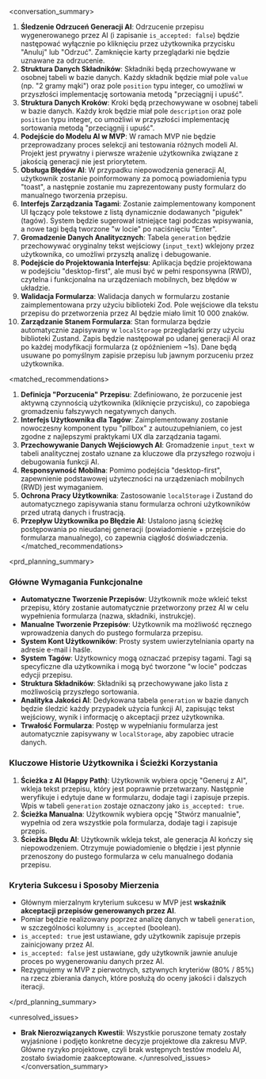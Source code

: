 <conversation_summary>
<decisions>
1. **Śledzenie Odrzuceń Generacji AI**: Odrzucenie przepisu wygenerowanego przez AI (i zapisanie `is_accepted: false`) będzie następować wyłącznie po kliknięciu przez użytkownika przycisku "Anuluj" lub "Odrzuć". Zamknięcie karty przeglądarki nie będzie uznawane za odrzucenie.
2. **Struktura Danych Składników**: Składniki będą przechowywane w osobnej tabeli w bazie danych. Każdy składnik będzie miał pole `value` (np. "2 gramy mąki") oraz pole `position` typu integer, co umożliwi w przyszłości implementację sortowania metodą "przeciągnij i upuść".
3. **Struktura Danych Kroków**: Kroki będą przechowywane w osobnej tabeli w bazie danych. Każdy krok będzie miał pole `description` oraz pole `position` typu integer, co umożliwi w przyszłości implementację sortowania metodą "przeciągnij i upuść".
4. **Podejście do Modelu AI w MVP**: W ramach MVP nie będzie przeprowadzany proces selekcji ani testowania różnych modeli AI. Projekt jest prywatny i pierwsze wrażenie użytkownika związane z jakością generacji nie jest priorytetem.
5. **Obsługa Błędów AI**: W przypadku niepowodzenia generacji AI, użytkownik zostanie poinformowany za pomocą powiadomienia typu "toast", a następnie zostanie mu zaprezentowany pusty formularz do manualnego tworzenia przepisu.
6. **Interfejs Zarządzania Tagami**: Zostanie zaimplementowany komponent UI łączący pole tekstowe z listą dynamicznie dodawanych "pigułek" (tagów). System będzie sugerował istniejące tagi podczas wpisywania, a nowe tagi będą tworzone "w locie" po naciśnięciu "Enter".
7. **Gromadzenie Danych Analitycznych**: Tabela `generation` będzie przechowywać oryginalny tekst wejściowy (`input_text`) wklejony przez użytkownika, co umożliwi przyszłą analizę i debugowanie.
8. **Podejście do Projektowania Interfejsu**: Aplikacja będzie projektowana w podejściu "desktop-first", ale musi być w pełni responsywna (RWD), czytelna i funkcjonalna na urządzeniach mobilnych, bez błędów w układzie.
9. **Walidacja Formularza**: Walidacja danych w formularzu zostanie zaimplementowana przy użyciu biblioteki Zod. Pole wejściowe dla tekstu przepisu do przetworzenia przez AI będzie miało limit 10 000 znaków.
10. **Zarządzanie Stanem Formularza**: Stan formularza będzie automatycznie zapisywany w `localStorage` przeglądarki przy użyciu biblioteki Zustand. Zapis będzie następował po udanej generacji AI oraz po każdej modyfikacji formularza (z opóźnieniem ~1s). Dane będą usuwane po pomyślnym zapisie przepisu lub jawnym porzuceniu przez użytkownika.
</decisions>

<matched_recommendations>
1. **Definicja "Porzucenia" Przepisu**: Zdefiniowano, że porzucenie jest aktywną czynnością użytkownika (kliknięcie przycisku), co zapobiega gromadzeniu fałszywych negatywnych danych.
2. **Interfejs Użytkownika dla Tagów**: Zaimplementowany zostanie nowoczesny komponent typu "pillbox" z autouzupełnianiem, co jest zgodne z najlepszymi praktykami UX dla zarządzania tagami.
3. **Przechowywanie Danych Wejściowych AI**: Gromadzenie `input_text` w tabeli analitycznej zostało uznane za kluczowe dla przyszłego rozwoju i debugowania funkcji AI.
4. **Responsywność Mobilna**: Pomimo podejścia "desktop-first", zapewnienie podstawowej użyteczności na urządzeniach mobilnych (RWD) jest wymaganiem.
5. **Ochrona Pracy Użytkownika**: Zastosowanie `localStorage` i Zustand do automatycznego zapisywania stanu formularza ochroni użytkowników przed utratą danych i frustracją.
6. **Przepływ Użytkownika po Błędzie AI**: Ustalono jasną ścieżkę postępowania po nieudanej generacji (powiadomienie + przejście do formularza manualnego), co zapewnia ciągłość doświadczenia.
</matched_recommendations>

<prd_planning_summary>
### Główne Wymagania Funkcjonalne
- **Automatyczne Tworzenie Przepisów**: Użytkownik może wkleić tekst przepisu, który zostanie automatycznie przetworzony przez AI w celu wypełnienia formularza (nazwa, składniki, instrukcje).
- **Manualne Tworzenie Przepisów**: Użytkownik ma możliwość ręcznego wprowadzenia danych do pustego formularza przepisu.
- **System Kont Użytkowników**: Prosty system uwierzytelniania oparty na adresie e-mail i haśle.
- **System Tagów**: Użytkownicy mogą oznaczać przepisy tagami. Tagi są specyficzne dla użytkownika i mogą być tworzone "w locie" podczas edycji przepisu.
- **Struktura Składników**: Składniki są przechowywane jako lista z możliwością przyszłego sortowania.
- **Analityka Jakości AI**: Dedykowana tabela `generation` w bazie danych będzie śledzić każdy przypadek użycia funkcji AI, zapisując tekst wejściowy, wynik i informację o akceptacji przez użytkownika.
- **Trwałość Formularza**: Postęp w wypełnianiu formularza jest automatycznie zapisywany w `localStorage`, aby zapobiec utracie danych.

### Kluczowe Historie Użytkownika i Ścieżki Korzystania
1. **Ścieżka z AI (Happy Path)**: Użytkownik wybiera opcję "Generuj z AI", wkleja tekst przepisu, który jest poprawnie przetwarzany. Następnie weryfikuje i edytuje dane w formularzu, dodaje tagi i zapisuje przepis. Wpis w tabeli `generation` zostaje oznaczony jako `is_accepted: true`.
2. **Ścieżka Manualna**: Użytkownik wybiera opcję "Stwórz manualnie", wypełnia od zera wszystkie pola formularza, dodaje tagi i zapisuje przepis.
3. **Ścieżka Błędu AI**: Użytkownik wkleja tekst, ale generacja AI kończy się niepowodzeniem. Otrzymuje powiadomienie o błędzie i jest płynnie przenoszony do pustego formularza w celu manualnego dodania przepisu.

### Kryteria Sukcesu i Sposoby Mierzenia
- Głównym mierzalnym kryterium sukcesu w MVP jest **wskaźnik akceptacji przepisów generowanych przez AI**.
- Pomiar będzie realizowany poprzez analizę danych w tabeli `generation`, w szczególności kolumny `is_accepted` (boolean).
- `is_accepted: true` jest ustawiane, gdy użytkownik zapisuje przepis zainicjowany przez AI.
- `is_accepted: false` jest ustawiane, gdy użytkownik jawnie anuluje proces po wygenerowaniu danych przez AI.
- Rezygnujemy w MVP z pierwotnych, sztywnych kryteriów (80% / 85%) na rzecz zbierania danych, które posłużą do oceny jakości i dalszych iteracji.

</prd_planning_summary>

<unresolved_issues>
- **Brak Nierozwiązanych Kwestii**: Wszystkie poruszone tematy zostały wyjaśnione i podjęto konkretne decyzje projektowe dla zakresu MVP. Główne ryzyko projektowe, czyli brak wstępnych testów modelu AI, zostało świadomie zaakceptowane.
</unresolved_issues>
</conversation_summary>
